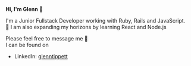 **Hi, I'm Glenn** 👋

I'm a Junior Fullstack Developer working with Ruby, Rails and JavaScript.  
🌱 I am also expanding my horizons by learning React and Node.js

Please feel free to message me 💬   
I can be found on 
- LinkedIn: <a href="https://www.linkedin.com/in/glenntippett/" rel="nofollow">glenntippett</a>
